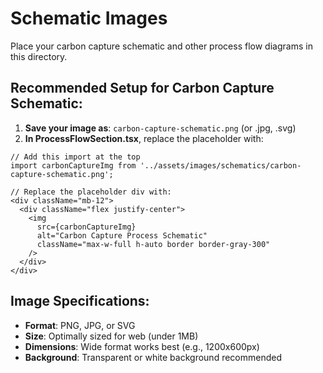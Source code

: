 # Schematic Images

Place your carbon capture schematic and other process flow diagrams in this directory.

## Recommended Setup for Carbon Capture Schematic:

1. **Save your image as**: `carbon-capture-schematic.png` (or .jpg, .svg)
2. **In ProcessFlowSection.tsx**, replace the placeholder with:

```tsx
// Add this import at the top
import carbonCaptureImg from '../assets/images/schematics/carbon-capture-schematic.png';

// Replace the placeholder div with:
<div className="mb-12">
  <div className="flex justify-center">
    <img 
      src={carbonCaptureImg}
      alt="Carbon Capture Process Schematic"
      className="max-w-full h-auto border border-gray-300"
    />
  </div>
</div>
```

## Image Specifications:
- **Format**: PNG, JPG, or SVG
- **Size**: Optimally sized for web (under 1MB)
- **Dimensions**: Wide format works best (e.g., 1200x600px)
- **Background**: Transparent or white background recommended
